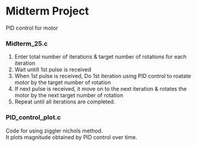 # Midterm Project
PID control for motor

### Midterm_25.c
1. Enter total number of iterations & target number of rotations for each iteration
2. Wait untill 1st pulse is received
3. When 1st pulse is received, Do 1st iteration using PID control to roatate motor by the target number of rotation
4. If next pulse is received, it move on to the next iteration & rotates the motor by the next target number of rotation
5. Repeat until all iterations are completed.<br>

### PID_control_plot.c
Code for using ziggler nichols method.<br>
It plots magnitude obtained by PID control over time.
